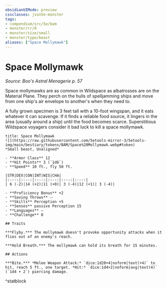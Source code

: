 ```yaml
---
obsidianUIMode: preview
cssclasses: json5e-monster
tags:
- compendium/src/5e/bam
- monster/cr/0
- monster/size/small
- monster/type/beast
aliases: ["Space Mollymawk"]
---
```

# Space Mollymawk
*Source: Boo's Astral Menagerie p. 57*  

Space mollymawks are as common in Wildspace as albatrosses are on the Material Plane. They perch on the hulls of spelljamming ships and move from one ship's air envelope to another's when they need to.

A fully grown specimen is 3 feet tall with a 10-foot wingspan, and it eats whatever it can scavenge. If it finds a reliable food source, it lingers in the area (usually around a ship) until the food becomes scarce. Superstitious Wildspace voyagers consider it bad luck to kill a space mollymawk.

```ad-statblock
title: Space Mollymawk
![](https://raw.githubusercontent.com/5etools-mirror-3/5etools-img/main/bestiary/tokens/BAM/Space%20Mollymawk.webp#token)
*Small beast, Unaligned*

- **Armor Class** 12
- **Hit Points** 3 (`1d6`)
- **Speed** 10 ft., fly 50 ft.

|STR|DEX|CON|INT|WIS|CHA|
|:---:|:---:|:---:|:---:|:---:|:---:|
| 6 (-2)|14 (+2)|11 (+0)| 3 (-4)|12 (+1)| 3 (-4)|

- **Proficiency Bonus** +2
- **Saving Throws** ⏤
- **Skills** Perception +5
- **Senses** passive Perception 15
- **Languages** —
- **Challenge** 0

## Traits

***Flyby.*** The mollymawk doesn't provoke opportunity attacks when it flies out of an enemy's reach.

***Hold Breath.*** The mollymawk can hold its breath for 15 minutes.

## Actions

***Bite.*** *Melee Weapon Attack:* `dice:1d20+4|noform|text(+4)` to hit, reach 5 ft., one target. *Hit:* `dice:1d4+2|noform|avg|text(4)` (`1d4 + 2`) piercing damage.
```
^statblock